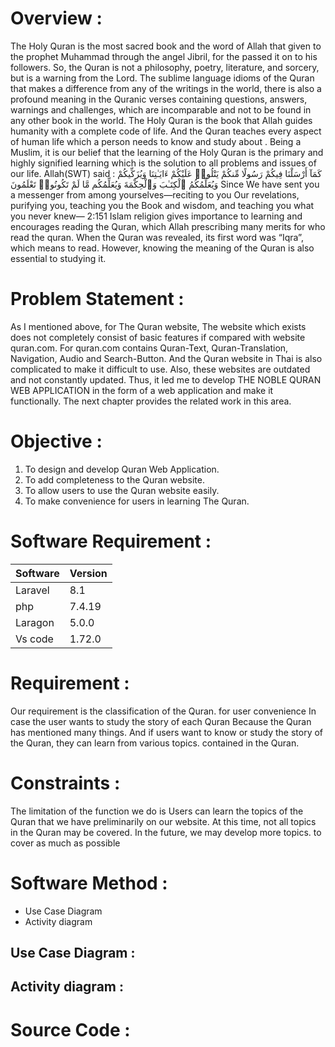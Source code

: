 # Overview :

The Holy Quran is the most sacred book and the word of Allah that given to the prophet Muhammad through the angel Jibril, for the passed it on to his followers. So, the Quran is not a philosophy, poetry, literature, and sorcery, but is a warning from the Lord. The sublime language idioms of the Quran that makes a difference from any of the writings in the world, there is also a profound meaning in the Quranic verses containing questions, answers, warnings and challenges, which are incomparable and not to be  found in any other book in the world. 
The Holy Quran is the book that Allah guides humanity with a complete code of life. And the Quran teaches every aspect of human life which a person needs to know and study about . Being a Muslim, it is our belief that the learning of the Holy Quran is the primary and highly signified learning which is the solution to all problems and issues of our life. Allah(SWT) said :
كَمَآ أَرْسَلْنَا فِيكُمْ رَسُولًا مِّنكُمْ يَتْلُوا۟ عَلَيْكُمْ ءَايَـٰتِنَا وَيُزَكِّيكُمْ وَيُعَلِّمُكُمُ ٱلْكِتَـٰبَ وَٱلْحِكْمَةَ وَيُعَلِّمُكُم مَّا لَمْ تَكُونُوا۟ تَعْلَمُونَ
Since We have sent you a messenger from among yourselves—reciting to you Our revelations, purifying you, teaching you the Book and wisdom, and teaching you what you never knew— 2:151
Islam religion gives importance to learning and encourages reading the Quran, which Allah prescribing many merits for who read the quran. When the Quran was revealed, its first word was “Iqra”, which means to read. However, knowing the meaning of the Quran is also essential to studying it.



# Problem Statement :

As I mentioned above, for The Quran website, The website which exists does not completely consist of basic features if compared with website quran.com. For quran.com contains Quran-Text, Quran-Translation, Navigation, Audio and Search-Button. And the Quran website in Thai is also complicated to make it difficult to use. Also, these websites are outdated and not constantly updated. Thus, it led me to develop THE NOBLE QURAN WEB APPLICATION in the form of a web application and make it functionally. The next chapter provides the related work in this area.

# Objective :
1. To design and develop Quran Web Application.
2. To add completeness to the Quran website.
3. To allow users to use the Quran website easily.
4. To make convenience for users in learning The Quran.



# Software Requirement : 
| Software  | Version   |
|---------  |---------  |
| Laravel   | 8.1      |
| php       | 7.4.19    |
| Laragon   | 5.0.0     |
| Vs code   |1.72.0     |

# Requirement :

Our requirement is the classification of the Quran. for user convenience In case the user wants to study the story of each Quran Because the Quran has mentioned many things. And if users want to know or study the story of the Quran, they can learn from various topics. contained in the Quran.

# Constraints :
The limitation of the function we do is Users can learn the topics of the Quran that we have preliminarily on our website. At this time, not all topics in the Quran may be covered. In the future, we may develop more topics. to cover as much as possible

# Software Method :
- Use Case Diagram 
- Activity diagram

## Use Case Diagram :

## Activity diagram :

# Source Code :

